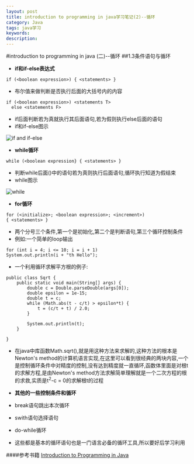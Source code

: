 ```yaml
---
layout: post
title: introduction to programming in java学习笔记(2)--循环
category: Java
tags: java学习
keywords:
description:
---
```

#introduction to programming in java (二)--循环
##1.3条件语句与循环

* **if和if-else表达式**

```
if (<boolean expression>) { <statements> }
```
* 布尔值来做判断是否执行后面的大括号内的内容

```
if (<boolean expression>) <statements T>
  else <statements F>
```
* if后面判断若为真就执行其后面语句,若为假则执行else后面的语句
* if和if-else图示

![if and if-else](http://introcs.cs.princeton.edu/java/11cheatsheet/images/if-else.png)

* **while循环**

```
while (<boolean expression} { <statements> }
```
* 判断while后面()中的语句若为真则执行后面语句,循环执行知道为假结束
* while图示

![while](http://introcs.cs.princeton.edu/java/11cheatsheet/images/for-while.png)

* **for循环**

```
for (<initialize>; <boolean expression>; <increment>)
{ <statements> }
```
* 两个分号三个条件,第一个是初始化,第二个是判断语句,第三个循环控制条件
* 例如:一个简单的loop输出

```
for (int i = 4; i <= 10; i = i + 1)
System.out.println(i + "th Hello");
```

* 一个利用循环求解平方根的例子:

```
public class Sqrt {
    public static void main(String[] args) {
        double c = Double.parseDouble(args[0]);
        double epsilon = 1e-15;
        double t = c;
        while (Math.abs(t - c/t) > epsilon*t) {
            t = (c/t + t) / 2.0;
        }

        System.out.println(t);
    }

}
```
* 在java中库函数Math.sqrt(),就是用这种方法来求解的,这种方法的根本是Newton's method的计算机语言实现,在这里可以看到很经典的两块内容,一个是控制循环条件中对精度的控制,没有达到精度就一直循环,函数体里面是对根t的求解方程,是由Newton's method方法求解简单理解就是一个二次方程的根的求救,实质是t<sup>2</sup>-c = 0的求解根t的过程

* **其他的一些控制条件和循环**
* break语句跳出本次循环
* swith语句选择语句
* do-while循环
* 这些都是基本的循环语句也是一门语言必备的循环工具,所以要好后学习利用

####参考书籍
[Introduction to Programming in Java](http://introcs.cs.princeton.edu/java/home/)